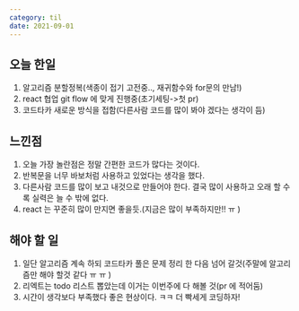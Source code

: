 ```yaml
---
category: til
date: 2021-09-01
---
```


## 오늘 한일

1. 알고리즘 분할정복(색종이 접기 고전중.., 재귀함수와 for문의 만남!)
2. react 협업 git flow 에 맞게 진행중(초기세팅->첫 pr)
3. 코드타카 새로운 방식을 접함(다른사람 코드를 많이 봐야 겠다는 생각이 듬)

## 느낀점

1. 오늘 가장 놀란점은 정말 간편한 코드가 많다는 것이다.
2. 반복문을 너무 바보처럼 사용하고 있었다는 생각을 했다.
3. 다른사람 코드를 많이 보고 내것으로 만들어야 한다. 결국 많이 사용하고 오래 할 수록 실력은 늘 수 밖에 없다.
4. react 는 꾸준히 많이 만지면 좋을듯.(지금은 많이 부족하지만!! ㅠ )

## 해야 할 일

1. 일단 알고리즘 계속 하되 코드타카 풀은 문제 정리 한 다음 넘어 갈것(주말에 알고리즘만 해야 할것 같다 ㅠ ㅠ )
2. 리엑트는 todo 리스트 뽑았는데 이거는 이번주에 다 해볼 것(pr 에 적어둠)
3. 시간이 생각보다 부족했다 좋은 현상이다. ㅋㅋ 더 빡세게 코딩하자!

